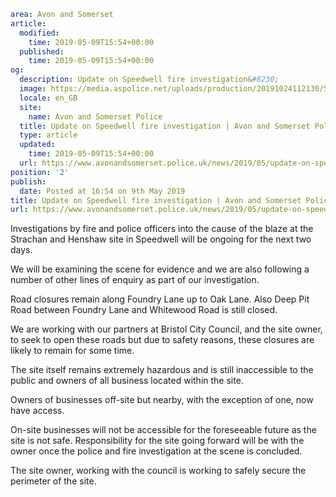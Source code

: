 ```yaml
area: Avon and Somerset
article:
  modified:
    time: 2019-05-09T15:54+00:00
  published:
    time: 2019-05-09T15:54+00:00
og:
  description: Update on Speedwell fire investigation&#8230;
  image: https://media.aspolice.net/uploads/production/20191024112130/Scene-tape-4.jpg
  locale: en_GB
  site:
    name: Avon and Somerset Police
  title: Update on Speedwell fire investigation | Avon and Somerset Police
  type: article
  updated:
    time: 2019-05-09T15:54+00:00
  url: https://www.avonandsomerset.police.uk/news/2019/05/update-on-speedwell-fire-investigation/
position: '2'
publish:
  date: Posted at 16:54 on 9th May 2019
title: Update on Speedwell fire investigation | Avon and Somerset Police
url: https://www.avonandsomerset.police.uk/news/2019/05/update-on-speedwell-fire-investigation/
```

Investigations by fire and police officers into the cause of the blaze at the Strachan and Henshaw site in Speedwell will be ongoing for the next two days.

We will be examining the scene for evidence and we are also following a number of other lines of enquiry as part of our investigation.

Road closures remain along Foundry Lane up to Oak Lane. Also Deep Pit Road between Foundry Lane and Whitewood Road is still closed.

We are working with our partners at Bristol City Council, and the site owner, to seek to open these roads but due to safety reasons, these closures are likely to remain for some time.

The site itself remains extremely hazardous and is still inaccessible to the public and owners of all business located within the site.

Owners of businesses off-site but nearby, with the exception of one, now have access.

On-site businesses will not be accessible for the foreseeable future as the site is not safe. Responsibility for the site going forward will be with the owner once the police and fire investigation at the scene is concluded.

The site owner, working with the council is working to safely secure the perimeter of the site.
